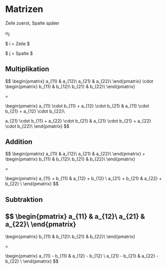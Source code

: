 # Matrizen

Zeile zuerst, Spalte später

$u_{ij}$

$ i = Zeile $

$ j = Spalte $


## Multiplikation
$$
\begin{pmatrix}
a_{11}  & a_{12}\\
a_{21}  & a_{22}\\
\end{pmatrix}
\cdot
\begin{pmatrix}
b_{11}  & b_{12}\\
b_{21}  & b_{22}\\
\end{pmatrix}

=

\begin{pmatrix}
a_{11} \cdot b_{11} +
a_{12} \cdot b_{21} &
a_{11} \cdot b_{21} +
a_{12} \cdot b_{22}\\

a_{21} \cdot b_{11} +
a_{22} \cdot b_{21} &
a_{21} \cdot b_{21} +
a_{22} \cdot b_{22}\\
\end{pmatrix}
$$

## Addition
$$
\begin{pmatrix}
a_{11}  & a_{12}\\
a_{21}  & a_{22}\\
\end{pmatrix}
+
\begin{pmatrix}
b_{11}  & b_{12}\\
b_{21}  & b_{22}\\
\end{pmatrix}

=

\begin{pmatrix}
a_{11} + b_{11} & a_{12} + b_{12} \\
a_{21} + b_{21} & a_{22} + b_{22} \\
\end{pmatrix}
$$

## Subtraktion

$$
\begin{pmatrix}
a_{11}  & a_{12}\\
a_{21}  & a_{22}\\
\end{pmatrix}
-
\begin{pmatrix}
b_{11}  & b_{12}\\
b_{21}  & b_{22}\\
\end{pmatrix}

=

\begin{pmatrix}
a_{11} - b_{11} & a_{12} - b_{12} \\
a_{21} - b_{21} & a_{22} - b_{22} \\
\end{pmatrix}
$$